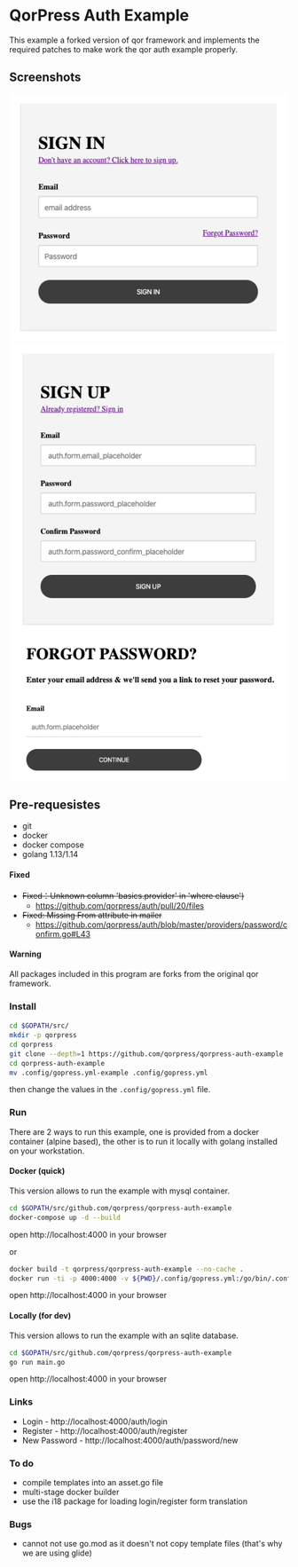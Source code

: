 # QorPress Auth Example

This example a forked version of qor framework and implements the required patches to make work the qor auth example properly.

## Screenshots
![login](https://github.com/qorpress/qorpress-auth-example/raw/master/docs/screenshots/signin.png "login")
![register](https://github.com/qorpress/qorpress-auth-example/raw/master/docs/screenshots/register.png "register")
![recover password](https://github.com/qorpress/qorpress-auth-example/raw/master/docs/screenshots/recover.png "recover password")

## Pre-requesistes
- git
- docker
- docker compose
- golang 1.13/1.14

#### Fixed
- ~~Fixed：Unknown column 'basics.provider' in 'where clause')~~
  - https://github.com/qorpress/auth/pull/20/files
- ~~Fixed: Missing From attribute in mailer~~
  - https://github.com/qorpress/auth/blob/master/providers/password/confirm.go#L43

#### Warning
All packages included in this program are forks from the original qor framework.

### Install
```bash
cd $GOPATH/src/
mkdir -p qorpress
cd qorpress
git clone --depth=1 https://github.com/qorpress/qorpress-auth-example
cd qorpress-auth-example
mv .config/gopress.yml-example .config/gopress.yml
```

then change the values in the ```.config/gopress.yml``` file.

### Run
There are 2 ways to run this example, one is provided from a docker container (alpine based), the other is to run it locally with golang installed on your workstation.

#### Docker (quick)

This version allows to run the example with mysql container.

```bash
cd $GOPATH/src/github.com/qorpress/qorpress-auth-example
docker-compose up -d --build
```
open http://localhost:4000 in your browser

or
```bash
docker build -t qorpress/qorpress-auth-example --no-cache .
docker run -ti -p 4000:4000 -v ${PWD}/.config/gopress.yml:/go/bin/.config/gopress.yml qorpress/qorpress-auth-example
```
open http://localhost:4000 in your browser

#### Locally (for dev)

This version allows to run the example with an sqlite database.

```bash
cd $GOPATH/src/github.com/qorpress/qorpress-auth-example
go run main.go
```
open http://localhost:4000 in your browser

### Links
- Login - http://localhost:4000/auth/login
- Register - http://localhost:4000/auth/register
- New Password - http://localhost:4000/auth/password/new

### To do
* compile templates into an asset.go file
* multi-stage docker builder
* use the i18 package for loading login/register form translation

### Bugs
* cannot not use go.mod as it doesn't not copy template files (that's why we are using glide)
